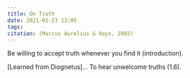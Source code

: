 ```yaml
---
title: On Truth
date: 2021-01-23 13:05
tags: 
citation: (Marcus Aurelius & Hays, 2002) 
---
```

Be willing to accept truth whenever you find it (introduction). 

[Learned from Diognetus]... To hear unwelcome truths (1.6). 

